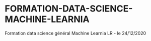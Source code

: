 # FORMATION-DATA-SCIENCE-MACHINE-LEARNIA
Formation data science général Machine Learnia
LR - le 24/12/2020

